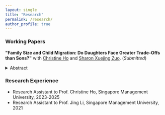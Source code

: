 ```yaml
---
layout: single
title: "Research"
permalink: /research/
author_profile: true
---
```


### Working Papers
**"Family Size and Child Migration: Do Daughters Face Greater Trade-Offs than Sons?"** with [Christine Ho](https://sites.google.com/site/christineho5) and [Sharon Xuejing Zuo](https://sites.google.com/site/sharonxuejingzuo/home). (_Submitted_)
   <details>
   <summary>Abstract</summary>
      The abstract is forthcoming.
    </details>


### Research Experience
- Research Assistant to Prof. Christine Ho, Singapore Management University, 2023-2025
- Research Assistant to Prof. Jing Li, Singapore Management University, 2021
